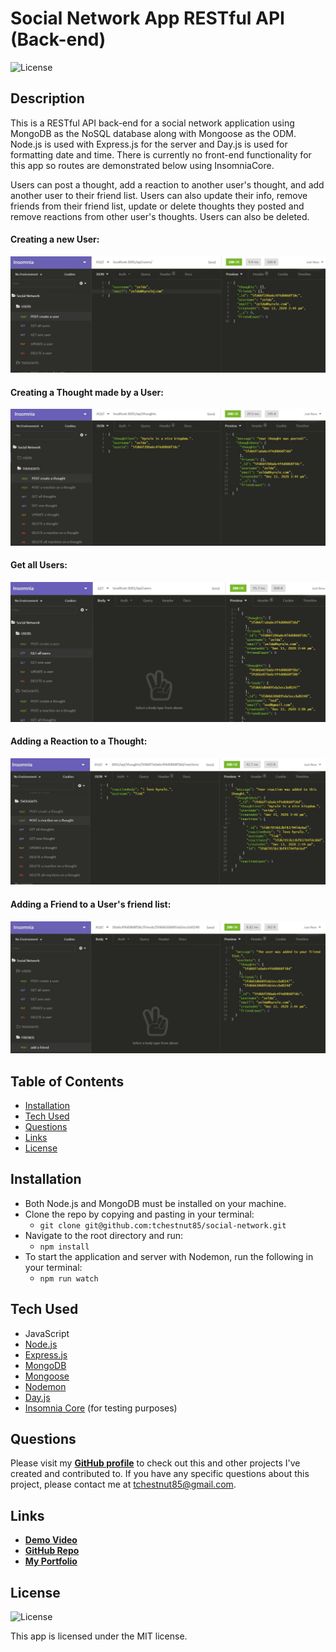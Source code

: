 # Social Network App RESTful API (Back-end) 

![License](https://img.shields.io/badge/License%3A-MIT-green.svg)

## Description
This is a RESTful API back-end for a social network application using MongoDB as the NoSQL database along with Mongoose as the ODM. Node.js is used with Express.js for the server and Day.js is used for formatting date and time. There is currently no front-end functionality for this app so routes are demonstrated below using InsomniaCore.

Users can post a thought, add a reaction to another user's thought, and add another user to their friend list. 
Users can also update their info, remove friends from their friend list, update or delete thoughts they posted and remove reactions from other user's thoughts. Users can also be deleted.


#### Creating a new User:
![Creating a new User](./assets/images/screenshot-1.JPG)

#### Creating a Thought made by a User:
![Creating a Thought](./assets/images/screenshot-2.JPG)

#### Get all Users:
![Get all Users](./assets/images/screenshot-3.JPG)

#### Adding a Reaction to a Thought:
![Add a Reaction to a Thought](./assets/images/screenshot-4.JPG)

#### Adding a Friend to a User's friend list:
![Add a Friend](./assets/images/screenshot-5.JPG)


## Table of Contents
- [Installation](#installation)
- [Tech Used](#tech-used)
- [Questions](#questions)
- [Links](#links)
- [License](#license) 

## Installation
- Both Node.js and MongoDB must be installed on your machine.
- Clone the repo by copying and pasting in your terminal: 
    - `git clone git@github.com:tchestnut85/social-network.git`
- Navigate to the root directory and run: 
    - `npm install`
- To start the application and server with Nodemon, run the following in your terminal: 
    - `npm run watch`

## Tech Used
- JavaScript
- [Node.js](https://nodejs.org/en/)
- [Express.js](https://www.npmjs.com/package/express)
- [MongoDB](https://docs.mongodb.com/manual/)
- [Mongoose](https://mongoosejs.com/)
- [Nodemon](https://www.npmjs.com/package/nodemon)
- [Day.js](https://www.npmjs.com/package/dayjs)
- [Insomnia Core](https://insomnia.rest/products/core/) (for testing purposes)

## Questions
Please visit my **[GitHub profile](https://github.com/tchestnut85/)** to check out this and other projects I've created and contributed to.
If you have any specific questions about this project, please contact me at <tchestnut85@gmail.com>.

## Links
- **[Demo Video](https://youtu.be/NXepIg0EKCs)**
- **[GitHub Repo](https://github.com/tchestnut85/social-network)**
- **[My Portfolio](https://tchestnut85.github.io/)**

## License
![License](https://img.shields.io/badge/License%3A-MIT-green.svg)

This app is licensed under the MIT license.